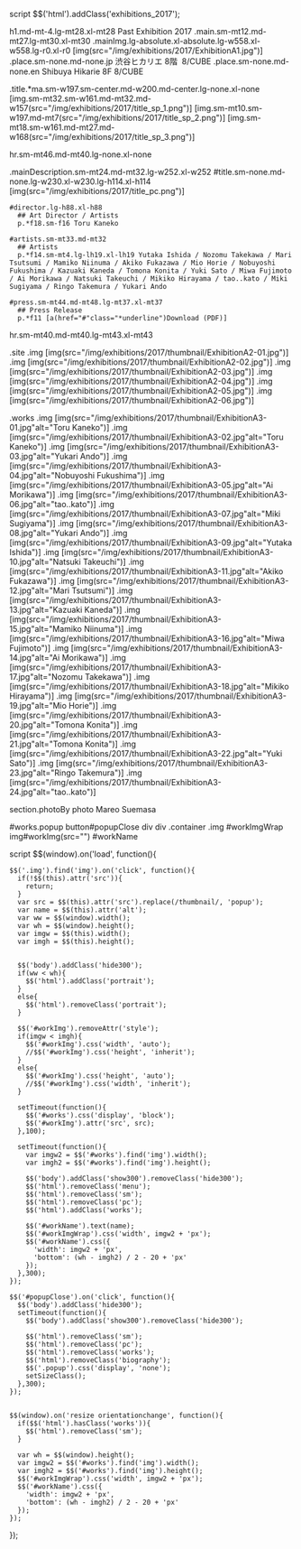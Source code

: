 script
  $$('html').addClass('exhibitions_2017');

h1.md-mt-4.lg-mt28.xl-mt28 Past Exhibition 2017
.main.sm-mt12.md-mt27.lg-mt30.xl-mt30
  .mainImg.lg-absolute.xl-absolute.lg-w558.xl-w558.lg-r0.xl-r0
    [img(src="/img/exhibitions/2017/ExhibitionA1.jpg")]
    .place.sm-none.md-none.jp 渋谷ヒカリエ 8階&nbsp;&nbsp;8/CUBE
    .place.sm-none.md-none.en Shibuya Hikarie 8F 8/CUBE

  .title.*ma.sm-w197.sm-center.md-w200.md-center.lg-none.xl-none
    [img.sm-mt32.sm-w161.md-mt32.md-w157(src="/img/exhibitions/2017/title_sp_1.png")]
    [img.sm-mt10.sm-w197.md-mt7(src="/img/exhibitions/2017/title_sp_2.png")]
    [img.sm-mt18.sm-w161.md-mt27.md-w168(src="/img/exhibitions/2017/title_sp_3.png")]

  hr.sm-mt46.md-mt40.lg-none.xl-none

  .mainDescription.sm-mt24.md-mt32.lg-w252.xl-w252
    #title.sm-none.md-none.lg-w230.xl-w230.lg-h114.xl-h114 [img(src="/img/exhibitions/2017/title_pc.png")]

    #director.lg-h88.xl-h88
      ## Art Director / Artists
      p.*f18.sm-f16 Toru Kaneko

    #artists.sm-mt33.md-mt32
      ## Artists
      p.*f14.sm-mt4.lg-lh19.xl-lh19 Yutaka Ishida / Nozomu Takekawa / Mari Tsutsumi / Mamiko Niinuma / Akiko Fukazawa / Mio Horie / Nobuyoshi Fukushima / Kazuaki Kaneda / Tomona Konita / Yuki Sato / Miwa Fujimoto / Ai Morikawa / Natsuki Takeuchi / Mikiko Hirayama / tao..kato / Miki Sugiyama / Ringo Takemura / Yukari Ando

    #press.sm-mt44.md-mt48.lg-mt37.xl-mt37
      ## Press Release
      p.*f11 [a(href="#"class="*underline")Download (PDF)]

hr.sm-mt40.md-mt40.lg-mt43.xl-mt43

.site
  .img [img(src="/img/exhibitions/2017/thumbnail/ExhibitionA2-01.jpg")]
  .img [img(src="/img/exhibitions/2017/thumbnail/ExhibitionA2-02.jpg")]
  .img [img(src="/img/exhibitions/2017/thumbnail/ExhibitionA2-03.jpg")]
  .img [img(src="/img/exhibitions/2017/thumbnail/ExhibitionA2-04.jpg")]
  .img [img(src="/img/exhibitions/2017/thumbnail/ExhibitionA2-05.jpg")]
  .img [img(src="/img/exhibitions/2017/thumbnail/ExhibitionA2-06.jpg")]

.works
  .img [img(src="/img/exhibitions/2017/thumbnail/ExhibitionA3-01.jpg"alt="Toru Kaneko")]
  .img [img(src="/img/exhibitions/2017/thumbnail/ExhibitionA3-02.jpg"alt="Toru Kaneko")]
  .img [img(src="/img/exhibitions/2017/thumbnail/ExhibitionA3-03.jpg"alt="Yukari Ando")]
  .img [img(src="/img/exhibitions/2017/thumbnail/ExhibitionA3-04.jpg"alt="Nobuyoshi Fukushima")]
  .img [img(src="/img/exhibitions/2017/thumbnail/ExhibitionA3-05.jpg"alt="Ai Morikawa")]
  .img [img(src="/img/exhibitions/2017/thumbnail/ExhibitionA3-06.jpg"alt="tao..kato")]
  .img [img(src="/img/exhibitions/2017/thumbnail/ExhibitionA3-07.jpg"alt="Miki Sugiyama")]
  .img [img(src="/img/exhibitions/2017/thumbnail/ExhibitionA3-08.jpg"alt="Yukari Ando")]
  .img [img(src="/img/exhibitions/2017/thumbnail/ExhibitionA3-09.jpg"alt="Yutaka Ishida")]
  .img [img(src="/img/exhibitions/2017/thumbnail/ExhibitionA3-10.jpg"alt="Natsuki Takeuchi")]
  .img [img(src="/img/exhibitions/2017/thumbnail/ExhibitionA3-11.jpg"alt="Akiko Fukazawa")]
  .img [img(src="/img/exhibitions/2017/thumbnail/ExhibitionA3-12.jpg"alt="Mari Tsutsumi")]
  .img [img(src="/img/exhibitions/2017/thumbnail/ExhibitionA3-13.jpg"alt="Kazuaki Kaneda")]
  .img [img(src="/img/exhibitions/2017/thumbnail/ExhibitionA3-15.jpg"alt="Mamiko Niinuma")]
  .img [img(src="/img/exhibitions/2017/thumbnail/ExhibitionA3-16.jpg"alt="Miwa Fujimoto")]
  .img [img(src="/img/exhibitions/2017/thumbnail/ExhibitionA3-14.jpg"alt="Ai Morikawa")]
  .img [img(src="/img/exhibitions/2017/thumbnail/ExhibitionA3-17.jpg"alt="Nozomu Takekawa")]
  .img [img(src="/img/exhibitions/2017/thumbnail/ExhibitionA3-18.jpg"alt="Mikiko Hirayama")]
  .img [img(src="/img/exhibitions/2017/thumbnail/ExhibitionA3-19.jpg"alt="Mio Horie")]
  .img [img(src="/img/exhibitions/2017/thumbnail/ExhibitionA3-20.jpg"alt="Tomona Konita")]
  .img [img(src="/img/exhibitions/2017/thumbnail/ExhibitionA3-21.jpg"alt="Tomona Konita")]
  .img [img(src="/img/exhibitions/2017/thumbnail/ExhibitionA3-22.jpg"alt="Yuki Sato")]
  .img [img(src="/img/exhibitions/2017/thumbnail/ExhibitionA3-23.jpg"alt="Ringo Takemura")]
  .img [img(src="/img/exhibitions/2017/thumbnail/ExhibitionA3-24.jpg"alt="tao..kato")]

section.photoBy photo Mareo Suemasa

#works.popup
  button#popupClose
    div
    div
  .container
    .img
      #workImgWrap
        img#workImg(src="")
        #workName 


script
  $$(window).on('load', function(){

    $$('.img').find('img').on('click', function(){
      if(!$$(this).attr('src')){
        return;
      }
      var src = $$(this).attr('src').replace(/thumbnail/, 'popup');
      var name = $$(this).attr('alt');
      var ww = $$(window).width();
      var wh = $$(window).height();
      var imgw = $$(this).width();
      var imgh = $$(this).height();

      
      $$('body').addClass('hide300');
      if(ww < wh){
        $$('html').addClass('portrait');
      }
      else{
        $$('html').removeClass('portrait');
      }

      $$('#workImg').removeAttr('style');
      if(imgw < imgh){
        $$('#workImg').css('width', 'auto');
        //$$('#workImg').css('height', 'inherit');
      }
      else{
        $$('#workImg').css('height', 'auto');
        //$$('#workImg').css('width', 'inherit');
      }

      setTimeout(function(){
        $$('#works').css('display', 'block');
        $$('#workImg').attr('src', src);
      },100);

      setTimeout(function(){
        var imgw2 = $$('#works').find('img').width();
        var imgh2 = $$('#works').find('img').height();

        $$('body').addClass('show300').removeClass('hide300');
        $$('html').removeClass('menu');
        $$('html').removeClass('sm');
        $$('html').removeClass('pc');
        $$('html').addClass('works');

        $$('#workName').text(name);
        $$('#workImgWrap').css('width', imgw2 + 'px');
        $$('#workName').css({
          'width': imgw2 + 'px',
          'bottom': (wh - imgh2) / 2 - 20 + 'px'
        });
      },300);
    });

    $$('#popupClose').on('click', function(){
      $$('body').addClass('hide300');
      setTimeout(function(){
        $$('body').addClass('show300').removeClass('hide300');

        $$('html').removeClass('sm');
        $$('html').removeClass('pc');
        $$('html').removeClass('works');
        $$('html').removeClass('biography');
        $$('.popup').css('display', 'none');
        setSizeClass();
      },300);
    });


    $$(window).on('resize orientationchange', function(){
      if($$('html').hasClass('works')){
        $$('html').removeClass('sm');
      }

      var wh = $$(window).height();
      var imgw2 = $$('#works').find('img').width();
      var imgh2 = $$('#works').find('img').height();
      $$('#workImgWrap').css('width', imgw2 + 'px');
      $$('#workName').css({
        'width': imgw2 + 'px',
        'bottom': (wh - imgh2) / 2 - 20 + 'px'
      });
    });
  });

